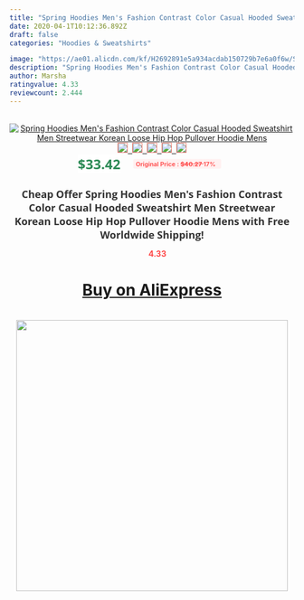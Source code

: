 ```yaml
---
title: "Spring Hoodies Men's Fashion Contrast Color Casual Hooded Sweatshirt Men Streetwear Korean Loose Hip Hop Pullover Hoodie Mens"
date: 2020-04-1T10:12:36.892Z
draft: false
categories: "Hoodies & Sweatshirts"

image: "https://ae01.alicdn.com/kf/H2692891e5a934acdab150729b7e6a0f6w/Spring-Hoodies-Men-s-Fashion-Contrast-Color-Casual-Hooded-Sweatshirt-Men-Streetwear-Korean-Loose-Hip-Hop.jpg"
description: "Spring Hoodies Men's Fashion Contrast Color Casual Hooded Sweatshirt Men Streetwear Korean Loose Hip Hop Pullover Hoodie Mens"
author: Marsha
ratingvalue: 4.33
reviewcount: 2.444
---
```

<br>
<div style="text-align: center;">
<a href="https://s.click.aliexpress.com/e/_APUwfL" target="_blank" rel="nofollow noopener noreferrer"><img alt="Spring Hoodies Men's Fashion Contrast Color Casual Hooded Sweatshirt Men Streetwear Korean Loose Hip Hop Pullover Hoodie Mens" class="magnifier-image" src="https://ae01.alicdn.com/kf/H2692891e5a934acdab150729b7e6a0f6w/Spring-Hoodies-Men-s-Fashion-Contrast-Color-Casual-Hooded-Sweatshirt-Men-Streetwear-Korean-Loose-Hip-Hop.jpg_640x640.jpg">
<br>
<img style="border:1px solid salmon" src="https://ae01.alicdn.com/kf/H2692891e5a934acdab150729b7e6a0f6w/Spring-Hoodies-Men-s-Fashion-Contrast-Color-Casual-Hooded-Sweatshirt-Men-Streetwear-Korean-Loose-Hip-Hop.jpg_120x120.jpg">&nbsp;&nbsp;<img style="border:1px solid salmon" src="https://ae01.alicdn.com/kf/H222aa6bd3f8e46f1ac3c2518fbee74f4u/Spring-Hoodies-Men-s-Fashion-Contrast-Color-Casual-Hooded-Sweatshirt-Men-Streetwear-Korean-Loose-Hip-Hop.jpg_120x120.jpg">&nbsp;&nbsp;<img style="border:1px solid salmon" src="https://ae01.alicdn.com/kf/Hcb0afc3901874e898c2763381d2abc2bG/Spring-Hoodies-Men-s-Fashion-Contrast-Color-Casual-Hooded-Sweatshirt-Men-Streetwear-Korean-Loose-Hip-Hop.jpg_120x120.jpg">&nbsp;&nbsp;<img style="border:1px solid salmon" src="https://ae01.alicdn.com/kf/Hc2a86b1cb73e42d7982845634f511ae0q/Spring-Hoodies-Men-s-Fashion-Contrast-Color-Casual-Hooded-Sweatshirt-Men-Streetwear-Korean-Loose-Hip-Hop.jpg_120x120.jpg">&nbsp;&nbsp;<img style="border:1px solid salmon" src="https://ae01.alicdn.com/kf/Ha9d71fed870c439784ad8d9b13aea90fR/Spring-Hoodies-Men-s-Fashion-Contrast-Color-Casual-Hooded-Sweatshirt-Men-Streetwear-Korean-Loose-Hip-Hop.jpg_120x120.jpg"></a></div><br0>
<div style="text-align: center;"><span style="background-color: white; border: 0px; box-sizing: border-box; color: seagreen; display: inline-block; font-family: &quot;open sans&quot; , &quot;arial&quot; , &quot;helvetica&quot; , sans-serif , &quot;heiti&quot;; font-size: 24px; font-stretch: inherit; font-weight: 700; line-height: inherit; margin: 0px 10px 0px 0px; padding: 0px; vertical-align: middle;">$33.42 </span>
<span style="background: rgb(255 , 241 , 241); border-radius: 3px; border: 0px; box-sizing: border-box; color: #ff4747; display: inline-block; font-family: inherit; font-size: 12px; font-stretch: inherit; font-style: inherit; font-variant: inherit; font-weight: 600; line-height: inherit; margin: 0px; padding: 2px 5px; transform: scale(0.9); vertical-align: middle;">Original Price : <b style="text-decoration: line-through;">$40.27 </b> 17%&nbsp;&nbsp;</span></div>
<h1 style="color: #333333; display: inline-block; font-family: &quot;open sans&quot; , &quot;arial&quot; , &quot;helvetica&quot; , sans-serif , &quot;heiti&quot;; font-size: 18px; font-stretch: inherit; font-weight: 700; text-align: center;">Cheap Offer Spring Hoodies Men's Fashion Contrast Color Casual Hooded Sweatshirt Men Streetwear Korean Loose Hip Hop Pullover Hoodie Mens with Free Worldwide Shipping!</h1>
<div style="color: #ff4747; text-align: center;">
<img src="https://4.bp.blogspot.com/-M0ZcTcb-5uY/XleCXlxnR4I/AAAAAAAAAEc/OrjgMkXV1oMQFaCRZj5HQwOCBcu3w1FegCPcBGAYYCw/s1600/star.png" style="height: 15px;">&nbsp;<b>4.33</b></div>
<div class="button_cont" align="center"><a class="buynow_a" href="https://s.click.aliexpress.com/e/_APUwfL" target="_blank" rel="nofollow noopener noreferrer"><H1>Buy on AliExpress</H1></a></div><br>
<div class="separator" style="clear: both; text-align: center;">
<img src="https://lh3.googleusercontent.com/-pTy5HemUv9M/XlePHvY0dAI/AAAAAAAAAE4/0nX5iRUoIWY8eMW9Dpxeirr157OZliDIgCLcBGAsYHQ/s1600/badge.gif" width="480">
</div>
